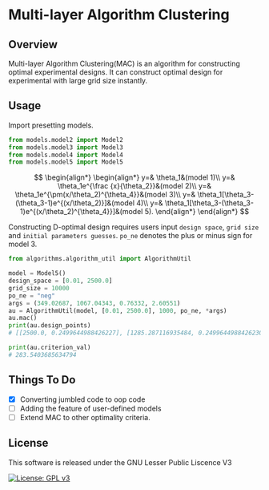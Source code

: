 # Multi-layer Algorithm Clustering

## Overview

Multi-layer Algorithm Clustering(MAC) is an algorithm for constructing optimal experimental designs. It can construct optimal design for experimental with large grid size instantly.

## Usage

Import presetting models.

```python
from models.model2 import Model2
from models.model3 import Model3
from models.model4 import Model4
from models.model5 import Model5
```

$$
\begin{align*}
        \begin{align*}
        y=& \theta_1&(model 1)\\
        y=& \theta_1e^{\frac {x}{\theta_2}}&(model 2)\\
        y=& \theta_1e^{\pm(x/\theta_2)^{\theta_4}}&(model 3)\\
        y=& \theta_1[\theta_3-(\theta_3-1)e^{(x/\theta_2)}]&(model 4)\\
        y=& \theta_1[\theta_3-(\theta_3-1)e^{(x/\theta_2)^{\theta_4}}]&(model 5).
        \end{align*}
\end{align*}
$$

Constructing D-optimal design requires users input `design space`, `grid size` and  `initial parameters guesses`. `po_ne` denotes the plus or minus sign for model 3.

```python
from algorithms.algorithm_util import AlgorithmUtil

model = Model5()
design_space = [0.01, 2500.0]
grid_size = 10000
po_ne = "neg"
args = (349.02687, 1067.04343, 0.76332, 2.60551)
au = AlgorithmUtil(model, [0.01, 2500.0], 1000, po_ne, *args)
au.mac()
print(au.design_points)
# [[2500.0, 0.2499644988426227], [1285.287116935484, 0.24996449884262303], [710.6926411290322, 0.2499644988426224], [0.01, 0.24996449884262267], [1295.3677217741936, 0.00014200462950923057]]

print(au.criterion_val)
# 283.5403685634794
```

## Things To Do

* [x] Converting jumbled code to oop code
* [ ] Adding the feature of user-defined models
* [ ] Extend MAC to other optimality criteria.

## License

This software is released under the GNU Lesser Public Liscence V3





[![License: GPL v3](https://img.shields.io/badge/License-GPL%20v3-blue.svg)](https://www.gnu.org/licenses/gpl-3.0)